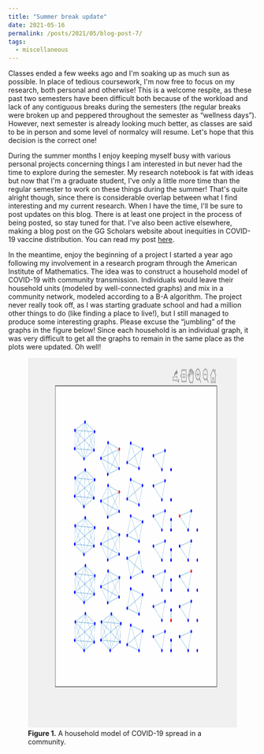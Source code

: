 ```yaml
---
title: "Summer break update"
date: 2021-05-16
permalink: /posts/2021/05/blog-post-7/
tags:
  - miscellaneous
---
```



<p>
Classes ended a few weeks ago and I'm soaking up as much sun as possible. In place of tedious
coursework, I'm now free to focus on my research, both personal and otherwise! This is a welcome
respite, as these past two semesters have been difficult both because of the workload and
lack of any contiguous breaks during the semesters (the regular breaks were broken up and
 peppered throughout the 
semester as <q>wellness days</q>). However, next semester is already looking much better,
as classes are said to be in person and some level of normalcy will resume. Let's hope that this
decision is the correct one!
</p>

<p>
During the summer months I enjoy keeping myself busy with various personal projects 
concerning things I am interested in but never had the time to explore during the semester. My
research notebook is fat with ideas but now that I'm a graduate student, I've only a little 
more time than the regular semester to work on these things during the summer! That's quite alright
though, since there is considerable overlap between what I find interesting and my current research.
When I have the time, I'll be sure to post
updates on this blog. There is at least one project in the process of being posted, so stay tuned
for that. I've also been active elsewhere, making a blog post on the GG Scholars website about
inequities in COVID-19 vaccine distribution. You can read my post 
<a href="https://ggscholars.org/inequities-in-covid-19-vaccine-distribution/" target="_blank"  rel="noopener noreferrer">here</a>.
</p>

<p>
In the meantime, enjoy the beginning of a project I started a year ago following my involvement in
a research program through the American Institute of Mathematics. The idea was
to construct a household model of COVID-19 with community transmission. Individuals would leave
their household units (modeled by well-connected graphs) and mix in a community network, 
modeled according to a B-A algorithm. The project never really took off, as I was starting
graduate school and had a million other things to do (like finding a place to live!), but I 
still managed to produce some interesting graphs. Please excuse the <q>jumbling</q>
of the graphs in the figure below! Since each household is an individual graph, it was very difficult
to get all the graphs to remain in the same place as the plots were updated. Oh well!
</p>

<figure>
    <img src='/images/covid_infection.gif' alt='Sim config' height='750' width='750' class='center'/>
    <figcaption><b>Figure 1.</b> A household model of COVID-19 spread in a community.</figcaption>
</figure>
